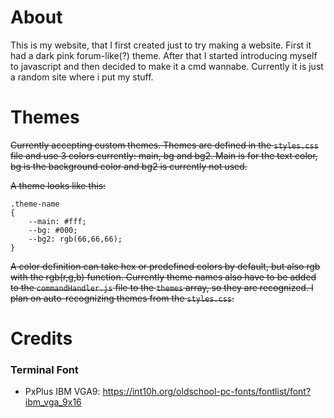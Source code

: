 # About

This is my website, that I first created just to try making a website. First it had a dark pink forum-like(?) theme. After that I started introducing myself to javascript and then decided to make it a cmd wannabe. Currently it is just a random site where i put my stuff.

# Themes

~~Currently accepting custom themes.
Themes are defined in the `styles.css` file and use 3 colors currently: main, bg and bg2.
Main is for the text color, bg is the background color and bg2 is currently not used.~~

~~A theme looks like this:~~
```
.theme-name
{
    --main: #fff;
    --bg: #000;
    --bg2: rgb(66,66,66);
}
```

~~A color definition can take hex or predefined colors by default, but also rgb with the rgb(r,g,b) function. Currently theme names also have to be added to the `commandHandler.js` file to the `themes` array, so they are recognized. I plan on auto-recognizing themes from the `styles.css`.~~

# Credits

### Terminal Font

* PxPlus IBM VGA9: https://int10h.org/oldschool-pc-fonts/fontlist/font?ibm_vga_9x16

